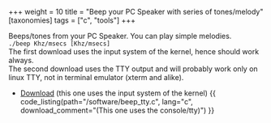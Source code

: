 +++
weight = 10
title = "Beep your PC Speaker with series of tones/melody"
[taxonomies]
tags = ["c", "tools"]
+++

Beeps/tones from your PC Speaker. You can play simple melodies.  
`./beep Khz/msecs [Khz/msecs]`  
The first download uses the input system of the kernel, hence should work always.  
The second download uses the TTY output and will probably work only on linux TTY, not in terminal emulator (xterm and alike).

 - [Download](/software/beep.tar.bz2) (this one uses the input system of the kernel)
{{ code_listing(path="/software/beep_tty.c", lang="c", download_comment="(This one uses the console/tty)") }}
